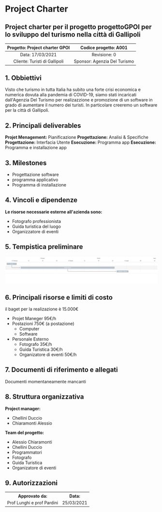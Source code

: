 # Project Charter
## Project charter per il progetto progettoGPOI per lo sviluppo del turismo nella città di Gallipoli

| Progetto: Project charter GPOI | Codice progetto: A001 |
| :----: | :----: |
| Data: 17/03/2021  | Revisione: 0 |
| Cliente: Turisti di Gallipoli | Sponsor: Agenzia Del Turismo  |

## 1. Obbiettivi
Visto che turismo in tutta Italia ha subito una forte crisi economica e numerica dovuta alla pandemia di COVID-19, siamo stati incaricati dall'Agenzia Del Turismo per realizazzione e promozione di un software in grado di aumentare il numero dei turisti. In particolare creeremo un software per la città di Gallipoli.

## 2. Principali deliverables
**Projet Menagement:** Pianificazione 
**Progettazione:** Analisi & Specifiche 
**Progettazione:** Interfacia Utente 
**Esecuzione:** Programma app 
**Esecuzione:** Programma e installazione app 

## 3. Milestones
* Progettazione software
* programma applicativo
* Programma di installazione

## 4. Vincoli e dipendenze
**Le risorse necessarie esterne all'azienda sono:**
* Fotografo professionista
* Guida turistica del luogo
* Organizzatore di eventi

## 5. Tempistica preliminare
![ ](Immagini/PC.jpeg)

## 6. Principali risorse e limiti di costo
   il baget per la realizazione è 15.000€
   * Projet Maneger 95€/h
   * Postazioni 750€ (a postazione)
      * Computer 
      * Software 
   * Personale Esterno
       * Fotografo 35€/h
       * Guida Turistica 30€/h
       * Organizatore di eventi 50€/h
   

## 7. Documenti di riferimento e allegati
Documenti momentaneamente mancanti

## 8. Struttura organizzativa
**Project manager:** 
* Chellini Duccio
* Chiaramonti Alessio 

**Team del progetto:**
   * Alessio Chiaramonti
   * Chellini Duccio
   * Programmatori
   * Fotografo
   * Guida Turistica
   * Organizatore di eventi
## 9. Autorizzazioni
<table>
  <tbody>
    <tr>
      <th>Approvato da:</th>
      <th> Data: </th>  
    </tr>
         <tr>
          <td>Prof Lunghi e prof Pardini</td>
          <td>25/03/2021</td>
    </tr>
    
    
   </table>



 
